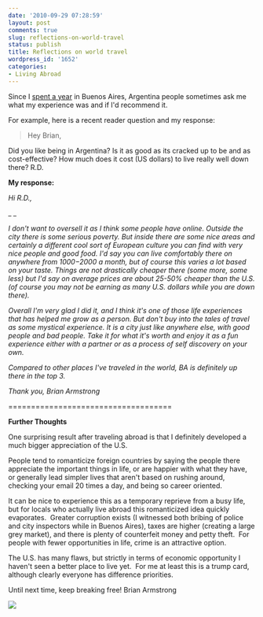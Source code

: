 ```yaml
---
date: '2010-09-29 07:28:59'
layout: post
comments: true
slug: reflections-on-world-travel
status: publish
title: Reflections on world travel
wordpress_id: '1652'
categories:
- Living Abroad
---
```


Since I [spent a year](http://brianarmstrong.org/posts/oh-snap-im-moving-to-south-america/) in Buenos Aires, Argentina people sometimes ask me what my experience was and if I'd recommend it.

For example, here is a recent reader question and my response:


> Hey Brian,

Did you like being in Argentina? Is it as good as its cracked up to be and as cost-effective? How much does it cost (US dollars) to live really well down there?
R.D.


**My response:**

_Hi R.D.,_

_ _

_I don't want to oversell it as I think some people have online.  Outside the city there is some serious poverty.  But inside there are some nice areas and certainly a different cool sort of European culture you can find with very nice people and good food.  I'd say you can live comfortably there on anywhere from $1000-$2000 a month, but of course this varies a lot based on your taste.  Things are not drastically cheaper there (some more, some less) but I'd say on average prices are about 25-50% cheaper than the U.S.  (of course you may not be earning as many U.S. dollars while you are down there)._

_Overall I'm very glad I did it, and I think it's one of those life experiences that has helped me grow as a person.  But don't buy into the tales of travel as some mystical experience.  It is a city just like anywhere else, with good people and bad people.  Take it for what it's worth and enjoy it as a fun experience either with a partner or as a process of self discovery on your own._

_Compared to other places I've traveled in the world, BA is definitely up there in the top 3._

_Thank you,
Brian Armstrong_

====================================

**Further Thoughts**

One surprising result after traveling abroad is that I definitely developed a much bigger appreciation of the U.S.

People tend to romanticize foreign countries by saying the people there appreciate the important things in life, or are happier with what they have, or generally lead simpler lives that aren't based on rushing around, checking your email 20 times a day, and being so career oriented.

It can be nice to experience this as a temporary reprieve from a busy life, but for locals who actually live abroad this romanticized idea quickly evaporates.  Greater corruption exists (I witnessed both bribing of police and city inspectors while in Buenos Aires), taxes are higher (creating a large grey market), and there is plenty of counterfeit money and petty theft.  For people with fewer opportunities in life, crime is an attractive option.

The U.S. has many flaws, but strictly in terms of economic opportunity I haven't seen a better place to live yet.  For me at least this is a trump card, although clearly everyone has difference priorities.

Until next time, keep breaking free!
Brian Armstrong

[![](http://s3.amazonaws.com/oldbloguploads/2010/09/coca-on-Fernando-Perdomo-500x334.jpg)](http://s3.amazonaws.com/oldbloguploads/2010/09/coca-on-Fernando-Perdomo.jpg)
